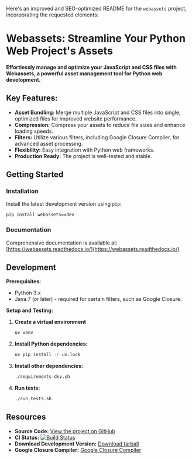 Here's an improved and SEO-optimized README for the `webassets` project, incorporating the requested elements:

# Webassets: Streamline Your Python Web Project's Assets

**Effortlessly manage and optimize your JavaScript and CSS files with Webassets, a powerful asset management tool for Python web development.**

## Key Features:

*   **Asset Bundling:** Merge multiple JavaScript and CSS files into single, optimized files for improved website performance.
*   **Compression:** Compress your assets to reduce file sizes and enhance loading speeds.
*   **Filters:**  Utilize various filters, including Google Closure Compiler, for advanced asset processing.
*   **Flexibility:** Easy integration with Python web frameworks.
*   **Production Ready:** The project is well-tested and stable.

## Getting Started

### Installation

Install the latest development version using `pip`:

```bash
pip install webassets==dev
```

### Documentation

Comprehensive documentation is available at: [https://webassets.readthedocs.io/](https://webassets.readthedocs.io/)

## Development

**Prerequisites:**

*   Python 3.x
*   Java 7 (or later) - required for certain filters, such as Google Closure.

**Setup and Testing:**

1.  **Create a virtual environment**

    ```bash
    uv venv
    ```

2.  **Install Python dependencies:**

    ```bash
    uv pip install -r uv.lock
    ```
3.  **Install other dependencies:**

    ```bash
    ./requirements-dev.sh
    ```

4.  **Run tests:**

    ```bash
    ./run_tests.sh
    ```

## Resources

*   **Source Code:** [View the project on GitHub](https://github.com/miracle2k/webassets)
*   **CI Status:** [![Build Status](https://github.com/miracle2k/webassets/actions/workflows/ci.yml/badge.svg)](https://github.com/miracle2k/webassets/actions/workflows/ci.yml)
*   **Download Development Version:** [Download tarball](http://github.com/miracle2k/webassets/tarball/master#egg=webassets-dev)
*   **Google Closure Compiler:** [Google Closure Compiler](https://github.com/google/closure-compiler/wiki/FAQ#the-compiler-crashes-with-unsupportedclassversionerror-or-unsupported-majorminor-version-510)